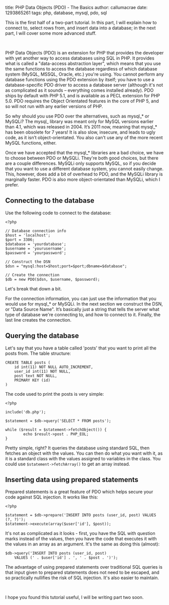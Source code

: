 <info>
title: PHP Data Objects (PDO) - The Basics
author: callumacrae
date: 1293865261
tags: php, database, mysql, pdo, sql
</info>

This is the first half of a two-part tutorial. In this part, I will explain how to connect to, select rows from, and insert data into a database; in the next part, I will cover some more advanced stuff.

<br />

PHP Data Objects (PDO) is an extension for PHP that provides the developer with yet another way to access databases using SQL in PHP. It provides what is called a "data-access abstraction layer", which means that you use the same functions to access the database regardless of which database system (MySQL, MSSQL, Oracle, etc.) you're using. You cannot perform any database functions using the PDO extension by itself; you have to use a database-specific PDO driver to access a database server (although it's not as complicated as it sounds – everything comes installed already). PDO ships by default with PHP 5.1, and is available as a PECL extension for PHP 5.0. PDO requires the Object Orientated features in the core of PHP 5, and so will not run with any earlier versions of PHP.

So why should you use PDO over the alternatives, such as mysql\_\* or MySQLi? The mysql\_ library was meant only for MySQL versions earlier than 4.1, which was released in 2004. It’s 2011 now, meaning that mysql\_\* has been obsolete for 7 years! It is also slow, insecure, and leads to ugly code, as it isn’t object-orientated. You also can't use any of the more recent MySQL functions, either.

Once we have accepted that the mysql\_\* libraries are a bad choice, we have to choose between PDO or MySQLi. They're both good choices, but there are a couple differences. MySQLi only supports MySQL, so if you decide that you want to use a different database system, you cannot easily change. This, however, does add a bit of overhead to PDO, and the MySQLi library is marginally faster. PDO is also more object-orientated than MySQLi, which I prefer.

## Connecting to the database

Use the following code to connect to the database:

	<?php

	// Database connection info
	$host = 'localhost';
	$port = 3306;
	$database = 'yourdatabase';
	$username = 'yourusername';
	$password = 'yourpassword';

	// Construct the DSN
	$dsn = "mysql:host=$host;port=$port;dbname=$database";

	// Create the connection
	$db = new PDO($dsn, $username, $password);

Let's break that down a bit.

For the connection information, you can just use the information that you would use for mysql\_\* or MySQLi. In the next section we construct the DSN, or "Data Source Name". It’s basically just a string that tells the server what type of database we're connecting to, and how to connect to it. Finally, the last line creates the connection.

## Querying the database

Let's say that you have a table called 'posts' that you want to print all the posts from. The table structure:

	CREATE TABLE posts (
		id int(11) NOT NULL AUTO_INCREMENT,
		user_id int(11) NOT NULL,
		post text NOT NULL,
		PRIMARY KEY (id)
	)

The code used to print the posts is very simple:

	<?php

	include('db.php');

	$statement = $db->query('SELECT * FROM posts');

	while ($result = $statement->fetchObject()) {
			echo $result->post . PHP_EOL;
	}

Pretty simple, right? It queries the database using standard SQL, then fetches an object with the values. You can then do what you want with it, as it is a standard class with the values assigned to variables in the class. You could use `$statement->fetchArray()` to get an array instead.

## Inserting data using prepared statements

Prepared statements is a great feature of PDO which helps secure your code against SQL injection. It works like this:

	<?php

	$statement = $db->prepare('INSERT INTO posts (user_id, post) VALUES (?, ?)');
	$statement->execute(array($user['id'], $post));

It's not as complicated as it looks - first, you have the SQL with question marks instead of the values, then you have the code that executes it with the values in an array as an argument. It's the same as doing this (almost):

	$db->query('INSERT INTO posts (user_id, post)
		VALUES (' . $user['id'] . ', ' . $post . ')');

The advantage of using prepared statements over traditional SQL queries is that input given to prepared statements does not need to be escaped, and so practically nullifies the risk of SQL injection. It's also easier to maintain.

<br />

I hope you found this tutorial useful, I will be writing part two soon.
